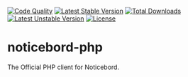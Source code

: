 [![Code Quality](https://github.com/sixpeteunder/noticebord-php/actions/workflows/code-quality.yml/badge.svg)](https://github.com/sixpeteunder/noticebord-php/actions/workflows/code-quality.yml)
[![Latest Stable Version](https://poser.pugx.org/noticebord/client/v)](https://packagist.org/packages/noticebord/client)
[![Total Downloads](https://poser.pugx.org/noticebord/client/downloads)](https://packagist.org/packages/noticebord/client)
[![Latest Unstable Version](https://poser.pugx.org/noticebord/client/v/unstable)](https://packagist.org/packages/noticebord/client)
[![License](https://poser.pugx.org/noticebord/client/license)](https://packagist.org/packages/noticebord/client)
<!-- [![PHP Version Require](https://poser.pugx.org/noticebord/client/require/php)](https://packagist.org/packages/noticebord/client) -->

# noticebord-php

The Official PHP client for Noticebord.
